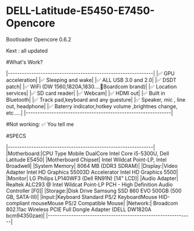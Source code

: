 # DELL-Latitude-E5450-E7450-Opencore

Bootloader Opencore 0.6.2

Kext : all updated

#What's Work?

|--------------------------------------------------------------|
|✅ GPU acceleration|
|✅ Sleeping and wake|
|✅ ALL USB 3.0 and 2.0|
|✅ DSDT patch|
|✅ WiFi (DW 1560,1820A,1830....Boardcom brand)|
|✅ Location services|
|✅ SD card reader|
|✅ Webcam|
|✅ HDMI out|
|✅ Built in Bluetooth|
|✅ Track pad,keyboard and any guesture|
|✅ Speaker, mic , line out, headphone|
|✅ Baterry indicator,hotkey volume ,brightnes change, etc.....|
|--------------------------------------------------------------|


#Not working:
✅ You tell me

#SPECS

|--------------------------------------------------------------|
|Motherboard:|CPU Type Mobile DualCore Intel Core i5-5300U, Dell Latitude E5450|
|Motherboard Chipset| Intel Wildcat Point-LP, Intel Broadwell|
|System Memory| 8064 MB (DDR3 SDRAM)|
|Display:|Video Adapter Intel HD Graphics 55003D Accelerator Intel HD Graphics 5500|
|Monitor| LG Philips LP140WF3 (Dell RN91N) [14" LCD]|
|Audio Adapter| Realtek ALC293 @ Intel Wildcat Point-LP PCH - High Definition Audio Controller [F0]|
|Storage:|Disk Drive Samsung SSD 860 EVO 500GB (500 GB, SATA-III)|
|Input:|Keyboard Standard PS/2 KeyboardMouse HID-compliant mouseMouse PS/2 Compatible Mouse|
|Network:| Broadcom 802.11ac Wireless PCIE Full Dongle Adapter (DELL DW1820A bcm94350zae)|
|--------------------------------------------------------------|
